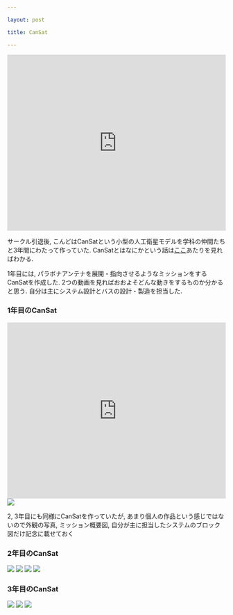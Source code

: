 ```yaml
---

layout: post

title: CanSat

---
```


<iframe width="100%" height="405" src="https://www.youtube.com/embed/0tESuZFMthI" frameborder="0" allowfullscreen></iframe>

サークル引退後, こんどはCanSatという小型の人工衛星モデルを学科の仲間たちと3年間にわたって作っていた. CanSatとはなにかという話は<a href="http://unisec.jp/activities/cansat.html">ここ</a>あたりを見ればわかる.  

1年目には, パラボナアンテナを展開・指向させるようなミッションをするCanSatを作成した. 2つの動画を見ればおおよそどんな動きをするものか分かると思う. 自分は主にシステム設計とバスの設計・製造を担当した.  

### 1年目のCanSat

<iframe width="100%" height="405" src="https://www.youtube.com/embed/IQ5PO6t1sjU" frameborder="0" allowfullscreen></iframe>

<img src="https://gakuseishitsu.github.io/images/cansat/cansat1.jpg">

2, 3年目にも同様にCanSatを作っていたが, あまり個人の作品という感じではないので外観の写真, ミッション概要図, 自分が主に担当したシステムのブロック図だけ記念に載せておく  

### 2年目のCanSat
<img src="https://gakuseishitsu.github.io/images/cansat/2view1.jpg">
<img src="https://gakuseishitsu.github.io/images/cansat/2view2.jpg">
<img src="https://gakuseishitsu.github.io/images/cansat/2mission.jpg">
<img src="https://gakuseishitsu.github.io/images/cansat/cansat2.jpg">

### 3年目のCanSat
<img src="https://gakuseishitsu.github.io/images/cansat/3view.jpg">
<img src="https://gakuseishitsu.github.io/images/cansat/3mission.jpg">
<img src="https://gakuseishitsu.github.io/images/cansat/cansat3.jpg">

